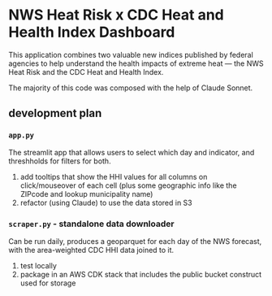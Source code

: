 # NWS Heat Risk x CDC Heat and Health Index Dashboard

This application combines two valuable new indices published by federal agencies to help understand the health impacts of extreme heat — the NWS Heat Risk and the CDC Heat and Health Index.

The majority of this code was composed with the help of Claude Sonnet.

## development plan

### `app.py`

The streamlit app that allows users to select which day and indicator, and threshholds for filters for both.

1. add tooltips that show the HHI values for all columns on click/mouseover of each cell (plus some geographic info like the ZIPcode and lookup municipality name)
2. refactor (using Claude) to use the data stored in S3

### `scraper.py` - standalone data downloader 

Can be run daily, produces a geoparquet for each day of the NWS forecast, with the area-weighted CDC HHI data joined to it.

1. test locally
2. package in an AWS CDK stack that includes the public bucket construct used for storage
